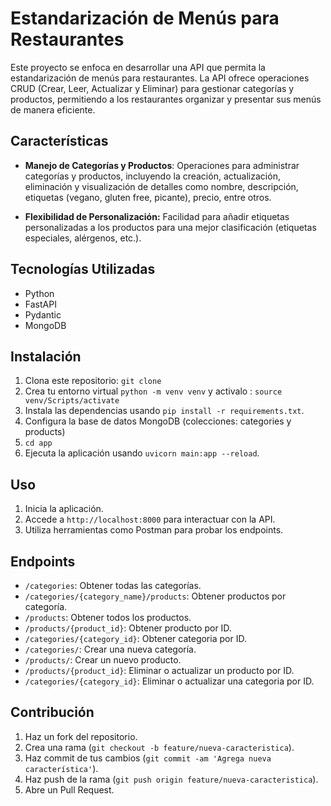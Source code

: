 # Estandarización de Menús para Restaurantes

Este proyecto se enfoca en desarrollar una API que permita la estandarización de menús para restaurantes. La API ofrece operaciones CRUD (Crear, Leer, Actualizar y Eliminar) para gestionar categorías y productos, permitiendo a los restaurantes organizar y presentar sus menús de manera eficiente.

## Características

- **Manejo de Categorías y Productos**: Operaciones para administrar categorías y productos, incluyendo la creación, actualización, eliminación y visualización de detalles como nombre, descripción, etiquetas (vegano, gluten free, picante), precio, entre otros.

- **Flexibilidad de Personalización:** Facilidad para añadir etiquetas personalizadas a los productos para una mejor clasificación (etiquetas especiales, alérgenos, etc.).

## Tecnologías Utilizadas

- Python
- FastAPI
- Pydantic
- MongoDB

## Instalación

1. Clona este repositorio: `git clone`
2. Crea tu entorno virtual `python -m venv venv` y activalo :  `source venv/Scripts/activate`
3. Instala las dependencias usando `pip install -r requirements.txt`.
4. Configura la base de datos MongoDB (colecciones: categories y products)
5. `cd app`
6. Ejecuta la aplicación usando `uvicorn main:app --reload`.

## Uso

1. Inicia la aplicación.
2. Accede a `http://localhost:8000` para interactuar con la API.
3. Utiliza herramientas como Postman para probar los endpoints.

## Endpoints

- `/categories`: Obtener todas las categorías.
- `/categories/{category_name}/products`: Obtener productos por categoría.
- `/products`: Obtener todos los productos.
- `/products/{product_id}`: Obtener producto por ID.
- `/categories/{category_id}`: Obtener categoria por ID.
- `/categories/`: Crear una nueva categoría.
- `/products/`: Crear un nuevo producto.
- `/products/{product_id}`: Eliminar o actualizar un producto por ID.
- `/categories/{category_id}`: Eliminar o actualizar una categoria por ID.

## Contribución

1. Haz un fork del repositorio.
2. Crea una rama (`git checkout -b feature/nueva-caracteristica`).
3. Haz commit de tus cambios (`git commit -am 'Agrega nueva característica'`).
4. Haz push de la rama (`git push origin feature/nueva-caracteristica`).
5. Abre un Pull Request.

